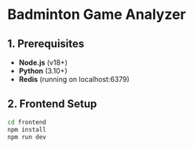 # Badminton Game Analyzer

## 1. Prerequisites

- **Node.js** (v18+)
- **Python** (3.10+)
- **Redis** (running on localhost:6379)

## 2. Frontend Setup

```bash
cd frontend
npm install
npm run dev